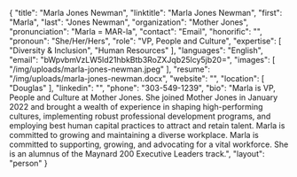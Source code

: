 {
  "title": "Marla Jones Newman",
  "linktitle": "Marla Jones Newman",
  "first": "Marla",
  "last": "Jones Newman",
  "organization": "Mother Jones",
  "pronunciation": "Marla = MAR-la",
  "contact": "Email",
  "honorific": "",
  "pronoun": "She/Her/Hers",
  "role": "VP, People and Culture",
  "expertise": [
    "Diversity & Inclusion",
    "Human Resources"
  ],
  "languages": "English",
  "email": "bWpvbmVzLW5ld21hbkBtb3RoZXJqb25lcy5jb20=",
  "images": [
    "/img/uploads/marla-jones-newman.jpeg"
  ],
  "resume": "/img/uploads/marla-jones-newman.docx",
  "website": "",
  "location": [
    "Douglas"
  ],
  "linkedin": "",
  "phone": "303-549-1239",
  "bio": "Marla is VP, People and Culture at Mother Jones. She joined Mother Jones in January 2022 and brought a wealth of experience in shaping high-performing cultures, implementing robust professional development programs, and employing best human capital practices to attract and retain talent. Marla is committed to growing and maintaining a diverse workplace. Marla is committed to supporting, growing, and advocating for a vital workforce. She is an alumnus of the Maynard 200 Executive Leaders track.",
  "layout": "person"
}
